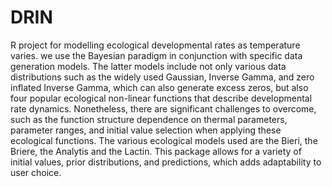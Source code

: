 # DRIN
R project for modelling ecological developmental rates as temperature varies. 
we use the Bayesian paradigm in conjunction with specific data generation models. 
The latter models include not only various data distributions such as the widely used Gaussian, 
Inverse Gamma, and zero inflated Inverse Gamma, which can also generate excess zeros, 
but also four popular ecological non-linear functions that describe developmental rate dynamics. 
Nonetheless, there are significant challenges to overcome, 
such as the function structure dependence on thermal parameters, 
parameter ranges, and initial value selection when applying these ecological functions. 
The various ecological models used are the Bieri, the Briere, the Analytis and the Lactin. 
This package allows for a variety of initial values, prior distributions, and predictions, 
which adds adaptability to user choice.
